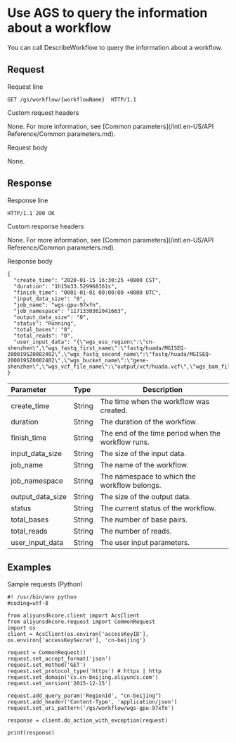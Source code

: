 # Use AGS to query the information about a workflow

You can call DescribeWorkflow to query the information about a workflow.

## Request

Request line

```
GET /gs/workflow/{workflowName}  HTTP/1.1
```

Custom request headers

None. For more information, see [Common parameters](/intl.en-US/API Reference/Common parameters.md).

Request body

None.

## Response

Response line

```
HTTP/1.1 200 OK
```

Custom response headers

None. For more information, see [Common parameters](/intl.en-US/API Reference/Common parameters.md).

Response body

```
{
  "create_time": "2020-01-15 16:30:25 +0800 CST",
  "duration": "1h15m33.529968361s",
  "finish_time": "0001-01-01 00:00:00 +0000 UTC",
  "input_data_size": "0",
  "job_name": "wgs-gpu-97xfn",
  "job_namespace": "1171330362041663",
  "output_data_size": "0",
  "status": "Running",
  "total_bases": "0",
  "total_reads": "0",
  "user_input_data": "{\"wgs_oss_region\":\"cn-shenzhen\",\"wgs_fastq_first_name\":\"fastq/huada/MGISEQ-200019SZ0002402\",\"wgs_fastq_second_name\":\"fastq/huada/MGISEQ-200019SZ0002402\",\"wgs_bucket_name\":\"gene-shenzhen\",\"wgs_vcf_file_name\":\"output/vcf/huada.vcf\",\"wgs_bam_file_name\":\"output/bam/huada.bam\",\"wgs_reference_file\":\"hg19\",\"wgs_service\":\"g\"}"
}
```

|Parameter|Type|Description|
|:--------|:---|-----------|
|create\_time|String|The time when the workflow was created.|
|duration|String|The duration of the workflow.|
|finish\_time|String|The end of the time period when the workflow runs.|
|input\_data\_size|String|The size of the input data.|
|job\_name|String|The name of the workflow.|
|job\_namespace|String|The namespace to which the workflow belongs.|
|output\_data\_size|String|The size of the output data.|
|status|String|The current status of the workflow.|
|total\_bases|String|The number of base pairs.|
|total\_reads|String|The number of reads.|
|user\_input\_data|String|The user input parameters.|

## Examples

Sample requests \(Python\)

```
#! /usr/bin/env python
#coding=utf-8

from aliyunsdkcore.client import AcsClient
from aliyunsdkcore.request import CommonRequest
import os
client = AcsClient(os.environ['accessKeyID'], os.environ['accessKeySecret'], 'cn-beijing')

request = CommonRequest()
request.set_accept_format('json')
request.set_method('GET')
request.set_protocol_type('https') # https | http
request.set_domain('cs.cn-beijing.aliyuncs.com')
request.set_version('2015-12-15')

request.add_query_param('RegionId', "cn-beijing")
request.add_header('Content-Type', 'application/json')
request.set_uri_pattern('/gs/workflow/wgs-gpu-97xfn')

response = client.do_action_with_exception(request)

print(response)
```

